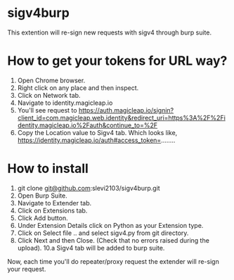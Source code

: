 # sigv4burp
This extention will re-sign new requests with sigv4 through burp suite.

# How to get your tokens for URL way?
 1. Open Chrome browser.
 2. Right click on any place and then inspect.
 3. Click on Network tab.
 4. Navigate to identity.magicleap.io
 5. You'll see request to https://auth.magicleap.io/signin?client_id=com.magicleap.web.identity&redirect_uri=https%3A%2F%2Fidentity.magicleap.io%2Fauth&continue_to=%2F
 6. Copy the Location value to Sigv4 tab.
 Which looks like, https://identity.magicleap.io/auth#access_token=........

# How to install
 1. git clone git@github.com:slevi2103/sigv4burp.git
 2. Open Burp Suite.
 4. Navigate to Extender tab.
 5. Click on Extensions tab.
 6. Click Add button.
 7. Under Extension Details click on Python as your Extension type.
 8. Click on Select file .. and select sigv4.py from git directory.
 9. Click Next and then Close. (Check that no errors raised during the upload).
 10.a Sigv4 tab will be added to burp suite.

Now, each time you'll do repeater/proxy request the extender will re-sign your request.
